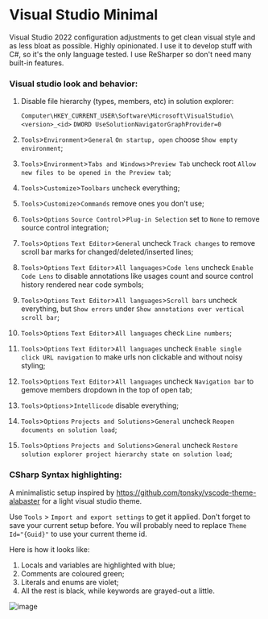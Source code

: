 # Visual Studio Minimal

Visual Studio 2022 configuration adjustments to get clean visual style and as less bloat as possible. Highly opinionated.
I use it to develop stuff with C#, so it's the only language tested. I use ReSharper so don't need many built-in features.

### Visual studio look and behavior:

1. Disable file hierarchy (types, members, etc) in solution explorer:

    `Computer\HKEY_CURRENT_USER\Software\Microsoft\VisualStudio\<version>_<id>` `DWORD UseSolutionNavigatorGraphProvider=0`  
2. `Tools`>`Environment`>`General` `On startup, open` choose `Show empty environment`;
3. `Tools`>`Environment`>`Tabs and Windows`>`Preview Tab` uncheck root `Allow new files to be opened in the Preview tab`;
4. `Tools`>`Customize`>`Toolbars` uncheck everything;
5. `Tools`>`Customize`>`Commands` remove ones you don't use;
6. `Tools`>`Options` `Source Control`>`Plug-in Selection` set to `None` to remove source control integration;
7. `Tools`>`Options` `Text Editor`>`General` uncheck `Track changes` to remove scroll bar marks for changed/deleted/inserted lines;
8. `Tools`>`Options` `Text Editor`>`All languages`>`Code lens` uncheck `Enable Code Lens` to disable annotations like usages count and source control history rendered near code symbols; 
9. `Tools`>`Options` `Text Editor`>`All languages`>`Scroll bars` uncheck everything, but `Show errors` under `Show annotations over vertical scroll bar`;
10. `Tools`>`Options` `Text Editor`>`All languages` check `Line numbers`;
11. `Tools`>`Options` `Text Editor`>`All languages` uncheck `Enable single click URL navigation` to make urls non clickable and without noisy styling;
12. `Tools`>`Options` `Text Editor`>`All languages` uncheck `Navigation bar` to gemove members dropdown in the top of open tab;
13. `Tools`>`Options`>`Intellicode` disable everything;
14. `Tools`>`Options` `Projects and Solutions`>`General` uncheck `Reopen documents on solution load`;
15. `Tools`>`Options` `Projects and Solutions`>`General` uncheck `Restore solution explorer project hierarchy state on solution load`;

### CSharp Syntax highlighting:

A minimalistic setup inspired by https://github.com/tonsky/vscode-theme-alabaster for a light visual studio theme.

Use `Tools` > `Import and export settings` to get it applied. Don't forget to save your current setup before. You will probably need to replace `Theme Id="{Guid}"` to use your current theme id.

Here is how it looks like:
1. Locals and variables are highlighted with blue;
2. Comments are coloured green;
3. Literals and enums are violet;
4. All the rest is black, while keywords are grayed-out a little.

![image](https://user-images.githubusercontent.com/5411526/142902871-6c5b878f-4dbb-4d3c-97f9-3be81bd7e5f7.png)
